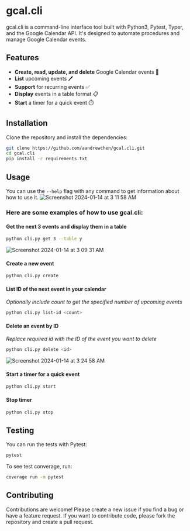 # gcal.cli

gcal.cli is a command-line interface tool built with Python3, Pytest, Typer, and the Google Calendar API. It's designed to automate procedures and manage Google Calendar events.

## Features

- **Create, read, update, and delete** Google Calendar events 📅
- **List** upcoming events 🖊️
- **Support** for recurring events ✅
- **Display** events in a table format 📋
- **Start** a timer for a quick event ⏱️ 

## Installation

Clone the repository and install the dependencies:

```bash
git clone https://github.com/aandrewchen/gcal.cli.git
cd gcal.cli
pip install -r requirements.txt
```

## Usage
You can use the `--help` flag with any command to get information about how to use it.
![Screenshot 2024-01-14 at 3 11 58 AM](https://github.com/aandrewchen/gcal.cli/assets/125727520/0369b174-f370-4634-8ba2-426b77185991)

### Here are some examples of how to use gcal.cli:

#### Get the next 3 events and display them in a table
```bash
python cli.py get 3 --table y
```
![Screenshot 2024-01-14 at 3 09 31 AM](https://github.com/aandrewchen/gcal.cli/assets/125727520/211789ec-b5a7-4c59-b4e8-650c653479f1)

#### Create a new event
```bash
python cli.py create
```

#### List ID of the next event in your calendar
*Optionally include count to get the specified number of upcoming events*
```bash
python cli.py list-id <count>
```

#### Delete an event by ID
*Replace required id with the ID of the event you want to delete*
```bash
python cli.py delete <id>
```
![Screenshot 2024-01-14 at 3 24 58 AM](https://github.com/aandrewchen/gcal.cli/assets/125727520/37438305-0044-4f4a-99c2-27bc9e41dabc)

#### Start a timer for a quick event
```bash
python cli.py start
```

#### Stop timer
```bash
python cli.py stop
```

## Testing
You can run the tests with Pytest:
```bash
pytest
```
To see test converage, run:
```bash
coverage run -m pytest
```

## Contributing
Contributions are welcome! Please create a new issue if you find a bug or have a feature request. If you want to contribute code, please fork the repository and create a pull request.
